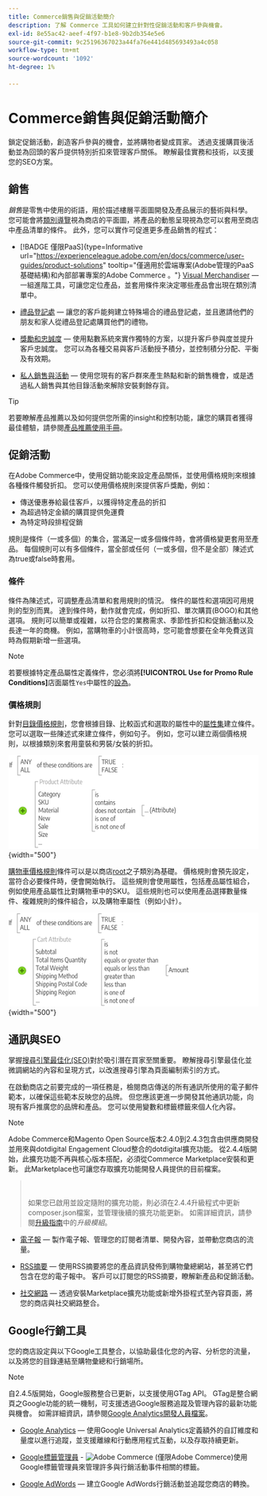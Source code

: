 ```yaml
---
title: Commerce銷售與促銷活動簡介
description: 了解 Commerce 工具如何建立針對性促銷活動和客戶參與機會。
exl-id: 8e55ac42-aeef-4f97-b1e8-9b2db354e5e6
source-git-commit: 9c25196367023a44fa76e441d485693493a4c058
workflow-type: tm+mt
source-wordcount: '1092'
ht-degree: 1%

---
```


# Commerce銷售與促銷活動簡介

鎖定促銷活動，創造客戶參與的機會，並將購物者變成買家。 透過支援購買後活動並為回頭的客戶提供特別折扣來管理客戶關係。 瞭解最佳實務和技術，以支援您的SEO方案。

## 銷售

_銷售_&#x200B;是零售中使用的術語，用於描述樓層平面圖開發及產品展示的藝術與科學。 您可能會將[類別導覽](../catalog/navigation-top.md)視為商店的平面圖，將產品的動態呈現視為您可以套用至商店中產品清單的條件。 此外，您可以實作可促進更多產品銷售的程式：

- [!BADGE 僅限PaaS]{type=Informative url="https://experienceleague.adobe.com/en/docs/commerce/user-guides/product-solutions" tooltip="僅適用於雲端專案(Adobe管理的PaaS基礎結構)和內部部署專案的Adobe Commerce 。"} [Visual Merchandiser](visual-merchandiser.md) — 一組進階工具，可讓您定位產品，並套用條件來決定哪些產品會出現在類別清單中。

- [禮品登記處](gift-registries.md) — 讓您的客戶能夠建立特殊場合的禮品登記處，並且邀請他們的朋友和家人從禮品登記處購買他們的禮物。

- [獎勵和忠誠度](rewards-loyalty.md) — 使用點數系統來實作獨特的方案，以提升客戶參與度並提升客戶忠誠度。 您可以為各種交易與客戶活動授予積分，並控制積分分配、平衡及有效期。

- [私人銷售與活動](events-private-sales.md) — 使用您現有的客戶群來產生熱點和新的銷售機會，或是透過私人銷售與其他目錄活動來解除安裝剩餘存貨。

>[!TIP]
>
>若要瞭解產品推薦以及如何提供您所需的insight和控制功能，讓您的購買者獲得最佳體驗，請參閱[產品推薦使用手冊](https://experienceleague.adobe.com/docs/commerce/product-recommendations/guide-overview.html)。

## 促銷活動

在Adobe Commerce中，使用促銷功能來設定產品關係，並使用價格規則來根據各種條件觸發折扣。 您可以使用價格規則來提供客戶獎勵，例如：

- 傳送優惠券給最佳客戶，以獲得特定產品的折扣
- 為超過特定金額的購買提供免運費
- 為特定時段排程促銷

規則是條件（一或多個）的集合，當滿足一或多個條件時，會將價格變更套用至產品。 每個規則可以有多個條件，當全部或任何（一或多個，但不是全部）陳述式為true或false時套用。

### 條件

條件為陳述式，可調整產品清單和套用規則的情況。 條件的屬性和選項因可用規則的型別而異。 達到條件時，動作就會完成，例如折扣、單次購買(BOGO)和其他選項。 規則可以簡單或複雜，以符合您的業務需求、季節性折扣和促銷活動以及長達一年的商機。 例如，當購物車的小計很高時，您可能會想要在全年免費送貨時為假期新增一些選項。

>[!NOTE]
>
>若要根據特定產品屬性定義條件，您必須將&#x200B;**[!UICONTROL Use for Promo Rule Conditions]**&#x200B;店面屬性`Yes`中屬性的[設為](../catalog/attribute-product-create.md)。


### 價格規則

針對[目錄價格規則](price-rules-catalog.md)，您會根據目錄、比較函式和選取的屬性中的[屬性集](../catalog/attribute-sets.md)建立條件。 您可以選取一些陳述式來建立條件，例如句子。 例如，您可以建立兩個價格規則，以根據類別來套用童裝和男裝/女裝的折扣。

![圖表 — 目錄價格規則範例](./assets/diagram-catalog-price-rules.png){width="500"}

[購物車價格規則](price-rules-cart.md)條件可以是以商店[root](../catalog/category-root.md)之子類別為基礎。 價格規則會預先設定，當符合必要條件時，便會開始執行。 這些規則會使用屬性，包括產品屬性組合，例如使用產品屬性比對購物車中的SKU。 這些規則也可以使用產品選擇數量條件、複雜規則的條件組合，以及購物車屬性（例如小計）。

![圖表 — 購物車價格規則範例](./assets/diagram-cart-price-rules.png){width="500"}

## 通訊與SEO

掌握[搜尋引擎最佳化(SEO)](seo-overview.md)對於吸引潛在買家至關重要。 瞭解搜尋引擎最佳化並微調網站的內容和呈現方式，以改進搜尋引擎為頁面編制索引的方式。

在啟動商店之前要完成的一項任務是，檢閱商店傳送的所有通訊所使用的電子郵件範本，以確保這些範本反映您的品牌。 但您應該更進一步開發其他通訊功能，向現有客戶推廣您的品牌和產品。 您可以使用變數和標籤標籤來個人化內容。

>[!NOTE]
>
>Adobe Commerce和Magento Open Source版本2.4.0到2.4.3包含由供應商開發並用來與dotdigital Engagement Cloud整合的dotdigital擴充功能。 從2.4.4版開始，此擴充功能不再與核心版本搭配，必須從Commerce Marketplace安裝和更新。 此Marketplace也可讓您存取擴充功能開發人員提供的目前檔案。
>><br><br>
>>如果您已啟用並設定隨附的擴充功能，則必須在2.4.4升級程式中更新composer.json檔案，並管理後續的擴充功能更新。 如需詳細資訊，請參閱[升級指南](https://experienceleague.adobe.com/docs/commerce-operations/upgrade-guide/modules/upgrade.html)中的&#x200B;_升級模組_。

- [電子報](newsletters.md) — 製作電子報、管理您的訂閱者清單、開發內容，並帶動您商店的流量。

- [RSS摘要](social-rss.md#rss-feeds) — 使用RSS摘要將您的產品資訊發佈到購物彙總網站，甚至將它們包含在您的電子報中。 客戶可以訂閱您的RSS摘要，瞭解新產品和促銷活動。

- [社交網路](social-rss.md#social-networks) — 透過安裝Marketplace擴充功能或新增外掛程式至內容頁面，將您的商店與社交網路整合。

## Google行銷工具

您的商店設定與以下Google工具整合，以協助最佳化您的內容、分析您的流量，以及將您的目錄連結至購物彙總和行銷場所。

>[!NOTE]
>
>自2.4.5版開始，Google服務整合已更新，以支援使用GTag API。 GTag是整合網頁之Google功能的統一機制，可支援透過Google服務追蹤及管理內容的最新功能與機會。 如需詳細資訊，請參閱[Google Analytics開發人員檔案](https://developers.google.com/analytics/devguides/collection/gtagjs)。

- [Google Analytics](google-analytics.md) — 使用Google Universal Analytics定義額外的自訂維度和量度以進行追蹤，並支援離線和行動應用程式互動，以及存取持續更新。

- [Google標籤管理員](google-tag-manager.md) - ![Adobe Commerce](../assets/adobe-logo.svg) (僅限Adobe Commerce)使用Google標籤管理員來管理許多與行銷活動事件相關的標籤。

- [Google AdWords](google-adwords.md) — 建立Google AdWords行銷活動並追蹤您商店的轉換。
